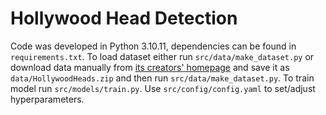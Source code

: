# Hollywood Head Detection

Code was developed in Python 3.10.11, dependencies can be found in `requirements.txt`. To load dataset either run `src/data/make_dataset.py` or download data manually from [its creators' homepage](https://www.di.ens.fr/willow/research/headdetection) and save it as `data/HollywoodHeads.zip` and then run `src/data/make_dataset.py`. To train model run `src/models/train.py`. Use `src/config/config.yaml` to set/adjust hyperparameters.